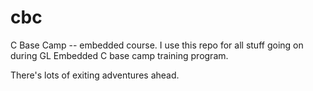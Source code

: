 # cbc
C Base Camp -- embedded course. I use this repo for all stuff going on during
GL Embedded C base camp training program.

There's lots of exiting adventures ahead.